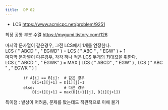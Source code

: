 ```yaml
---
title:  DP 02
---
```


- LCS https://www.acmicpc.net/problem/9251

최장 공통 부분 수열 https://mygumi.tistory.com/126

마지막 문자열이 같은경우, 그전 LCS에서 1개를 연장한다.  
LCS ( " ABCD " , " EGWD" ) = LCS ( " ABC " , " EGW" ) + 1  
마지막 문자열이 다른경우, 각각 하나 적은 LCS 두개의 최대값을 취한다.  
LCS ( " ABCD " , " EGWK" ) = MAX [ LCS ( " ABCD" , " EGW" ) , LCS ( " ABC " , " EGWK " ) ]

```
        if A[i] == B[j]:  # 같은 경우
            D[i+1][j+1] = D[i][j]+1          
        else:             # 다른 경우
            D[i+1][j+1] = max(D[i+1][j], D[i][j+1])
```

특이점 : 발상이 어려움, 문제를 봤는데도 직관적으로 이해 불가
